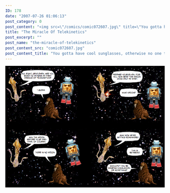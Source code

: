 ```yaml
---
ID: 178
date: "2007-07-26 01:06:13"
post_category: 0
post_content: "<img src=\"/comics/comic072607.jpg\" title=\"You gotta have cool sunglasses, otherwise no one takes your psychic abilities seriously\" />"
title: "The Miracle Of Telekinetics"
post_excerpt: ""
post_name: "the-miracle-of-telekinetics"
post_content_src: "comic072607.jpg"
post_content_title: "You gotta have cool sunglasses, otherwise no one takes your psychic abilities seriously"
---
```



[![You gotta have cool sunglasses, otherwise no one takes your psychic abilities seriously](/comics-hi-res/comic072607.jpg)](/comics-hi-res/comic072607.jpg "You gotta have cool sunglasses, otherwise no one takes your psychic abilities seriously")
